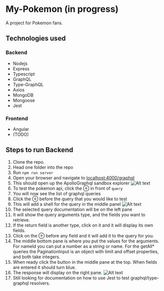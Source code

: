 # My-Pokemon (in progress)

A project for Pokemon fans.

## Technologies used

### Backend

- Nodejs
- Express
- Typescript
- GraphQL
- Type-GraphQL
- Axios
- MongoDB
- Mongoose
- Jest

### Frontend

- Angular
- (TODO)

## Steps to run Backend

1. Clone the repo.
2. Head one folder into the repo
3. Run `npm run server`
4. Open your browser and navigate to [localhost:4000/graphql]
5. This should open up the ApolloGraphql sandbox explorer
   ![Alt text](<Screenshot 2024-01-18 at 22.58.55.png>)
6. To test the pokemon api, click the &oplus; in front of `query`
7. You will now see the list of graphql queries
8. Click the &oplus; before the query that you would like to test
9. This will add a shell for the query in the middle panel
   ![Alt text](<Screenshot 2024-01-18 at 23.25.33.png>)
10. The selected query documentation will be on the left pane
11. It will show the query arguments type, and the fields you want to retrieve.
12. If the return field is another type, click on it and it will display its own fields.
13. Click on the &oplus; before any field and it will add it to the query for you.
14. The middle bottom pane is where you put the values for the arguments. For nameId you can put a number as a string or name. For the getAll\* queries the PaginationInput is an object with limit and offset properties, and both take integers.
15. When ready click the button in the middle pane at the top. When fields are entered it should turn blue.
16. The response will display on the right pane.
    ![Alt text](<Screenshot 2024-01-18 at 23.35.36.png>)
17. Still looking for documentation on how to use Jest to test graphql/type-graphql resolvers.

[localhost:4000/graphql]: https://localhost:4000/graphql
